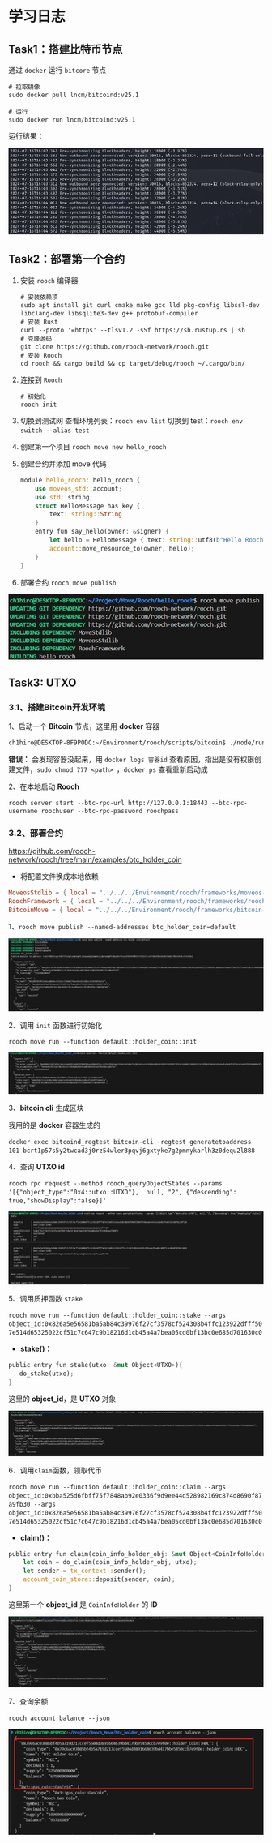 # 学习日志

## Task1：搭建比特币节点

通过 `docker` 运行 `bitcore` 节点

```shell
# 拉取镜像
sudo docker pull lncm/bitcoind:v25.1

# 运行
sudo docker run lncm/bitcoind:v25.1
```

运行结果：

![](./imgs/01.png)


## Task2：部署第一个合约

1. 安装 `rooch` 编译器

   ```
   # 安装依赖项
   sudo apt install git curl cmake make gcc lld pkg-config libssl-dev libclang-dev libsqlite3-dev g++ protobuf-compiler
   # 安装 Rust
   curl --proto '=https' --tlsv1.2 -sSf https://sh.rustup.rs | sh
   # 克隆源码
   git clone https://github.com/rooch-network/rooch.git
   # 安装 Rooch
   cd rooch && cargo build && cp target/debug/rooch ~/.cargo/bin/
   ```

2. 连接到 `Rooch`

   ```
   # 初始化
   rooch init
   ```

3. 切换到测试网
   查看环境列表：`rooch env list`
   切换到 test：`rooch env switch --alias test`

4. 创建第一个项目
   `rooch move new hello_rooch`

5. 创建合约并添加 move 代码

   ```rust
   module hello_rooch::hello_rooch {
       use moveos_std::account;
       use std::string;
       struct HelloMessage has key {
           text: string::String
       }
       entry fun say_hello(owner: &signer) {
           let hello = HelloMessage { text: string::utf8(b"Hello Rooch!") };
           account::move_resource_to(owner, hello);
       }
   }
   ```

6. 部署合约
   `rooch move publish`

![](./imgs/02.png)

## Task3: UTXO

### 3.1、搭建Bitcoin开发环境

1、启动一个 **Bitcoin** 节点，这里用 **docker** 容器

```bash
ch1hiro@DESKTOP-8F9PODC:~/Environment/rooch/scripts/bitcoin$ ./node/run_local_node_docker.sh
```

**错误：**
	会发现容器没起来，用 `docker logs 容器id` 查看原因，指出是没有权限创建文件，`sudo chmod 777 <path> `，`docker ps` 查看重新启动成

2、在本地启动 **Rooch**

```
rooch server start --btc-rpc-url http://127.0.0.1:18443 --btc-rpc-username roochuser --btc-rpc-password roochpass
```

### 3.2、部署合约

https://github.com/rooch-network/rooch/tree/main/examples/btc_holder_coin

- 将配置文件换成本地依赖

```toml
MoveosStdlib = { local = "../../../Environment/rooch/frameworks/moveos-stdlib" }
RoochFramework = { local = "../../../Environment/rooch/frameworks/rooch-framework" }
BitcoinMove = { local = "../../../Environment/rooch/frameworks/bitcoin-move" }
```

1、`rooch move publish --named-addresses btc_holder_coin=default`

![](./imgs/03.png)

2、调用 `init` 函数进行初始化

```
rooch move run --function default::holder_coin::init
```

![](./imgs/04.png)

3、**bitcoin cli** 生成区块

我用的是 **docker** 容器生成的

`docker exec bitcoind_regtest bitcoin-cli -regtest generatetoaddress 101 bcrt1p57s5y2twcad3j0rz54wler3pqvj6gxtyke7g2pmnykarlh3z0dequ2l888`

4、查询 **UTXO id**

`rooch rpc request --method rooch_queryObjectStates --params '[{"object_type":"0x4::utxo::UTXO"},  null, "2", {"descending": true,"showDisplay":false}]'`

![](./imgs/05.png)

5、调用质押函数 `stake`

`rooch move run --function default::holder_coin::stake --args object_id:0x826a5e56581ba5ab84c39976f27cf3578cf524308b4ffc123922dfff507e514d65325022cf51c7c647c9b18216d1cb45a4a7bea05cd0bf13bc0e685d701630c0`

- **stake()：**

```rust
public entry fun stake(utxo: &mut Object<UTXO>){
   do_stake(utxo);
}
```

这里的 **object_id**，是 **UTXO** 对象

![](./imgs/06.png)

6、调用`claim`函数，领取代币

`rooch move run --function default::holder_coin::claim --args object_id:0xbba525d6fbff75f7848ab92e0336f9d9ee44d528982169c874d8690f87a9fb30 --args object_id:0x826a5e56581ba5ab84c39976f27cf3578cf524308b4ffc123922dfff507e514d65325022cf51c7c647c9b18216d1cb45a4a7bea05cd0bf13bc0e685d701630c0`

- **claim()：**

```rust
public entry fun claim(coin_info_holder_obj: &mut Object<CoinInfoHolder>, utxo: &mut Object<UTXO>) {
    let coin = do_claim(coin_info_holder_obj, utxo);
    let sender = tx_context::sender();
    account_coin_store::deposit(sender, coin);
}
```

这里第一个 **object_id** 是 `CoinInfoHolder` 的 **ID**

![](./imgs/07.png)

7、查询余额

`rooch account balance --json`

![](./imgs/08.png)
